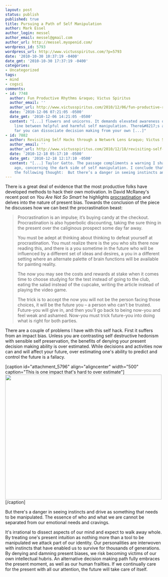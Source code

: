 ```yaml
---
layout: post
status: publish
published: true
title: Pursuing a Path of Self Manipulation
author: Mark Essel
author_login: messel
author_email: messel@gmail.com
author_url: http://messel.myopenid.com/
wordpress_id: 5793
wordpress_url: http://www.victusspiritus.com/?p=5793
date: '2010-10-30 10:37:19 -0400'
date_gmt: '2010-10-30 17:37:19 -0400'
categories:
- Uncategorized
tags:
- mind
- cogsci
comments:
- id: 7748
  author: Fun Productive Rhythms &raquo; Victus Spiritus
  author_email: ''
  author_url: http://www.victusspiritus.com/2010/12/06/fun-productive-rhythms/
  date: '2010-12-06 07:21:05 -0500'
  date_gmt: '2010-12-06 14:21:05 -0500'
  content: "[...] flowers and unicorns. It demands elevated awareness of the fine
    line between helpful and harmful self manipulation. There&#8217;s a limit to how
    far you can dissociate decision making from your own [...]"
- id: 7882
  author: Revisiting Self Hacks through a Network Lens &raquo; Victus Spiritus
  author_email: ''
  author_url: http://www.victusspiritus.com/2010/12/18/revisiting-self-hacks-through-a-network-lens/
  date: '2010-12-18 05:17:10 -0500'
  date_gmt: '2010-12-18 12:17:10 -0500'
  content: "[...] Taylor Gatto. The passage compliments a warning I shared not long
    ago, concerning the dark side of self manipulation. I conclude that post with
    the following thought:  But there’s a danger in seeing instincts and [...]"
---
```

<p>There is a great deal of evidence that the most productive folks have developed methods to hack their own motivation. In David McRaney's recent post on <em>You Are Not So Smart</em> he highlights <a href="http://youarenotsosmart.com/2010/10/27/procrastination/">procrastination</a> and delves into the nature of present bias. Towards the conclusion of the piece he discusses how we can best the procrastination beast:</p>
<blockquote><p>Procrastination is an impulse; it’s buying candy at the checkout. Procrastination is also hyperbolic discounting, taking the sure thing in the present over the caliginous prospect some day far away.</p>
<p>You must be adept at thinking about thinking to defeat yourself at procrastination. You must realize there is the you who sits there now reading this, and there is a you sometime in the future who will be influenced by a different set of ideas and desires, a you in a different setting where an alternate palette of brain functions will be available for painting reality.</p>
<p>The now you may see the costs and rewards at stake when it comes time to choose studying for the test instead of going to the club, eating the salad instead of the cupcake, writing the article instead of playing the video game.</p>
<p>The trick is to accept the now you will not be the person facing those choices, it will be the future you – a person who can’t be trusted. Future-you will give in, and then you’ll go back to being now-you and feel weak and ashamed. Now-you must trick future-you into doing what is right for both parties.</p></blockquote>
<p>There are a couple of problems I have with this self hack. First it suffers from an impact bias. Unless you are contrasting self destructive hedonism with sensible self preservation, the benefits of denying your present decision making ability is over estimated. While decisions and activities now can and will affect your future, over estimating one's ability to predict and control the future is a fallacy.</p>
<p>[caption id="attachment_5796" align="aligncenter" width="500" caption="This is one impact that&#39;s hard to over estimate"]<a href="http://www.victusspiritus.com/wp-content/uploads/2010/10/asteroid_hitting_earth.jpg"><img class="size-full wp-image-5796" title="asteroid_hitting_earth" src="http://www.victusspiritus.com/wp-content/uploads/2010/10/asteroid_hitting_earth.jpg" alt="" width="500" height="400" /></a>[/caption]</p>
<p>But there's a danger in seeing instincts and drive as something that needs to be manipulated. The essence of who and what we are cannot be separated from our emotional needs and cravings.</p>
<p>It's irrational to dissect aspects of our mind and expect to walk away whole. By treating one's present intuition as nothing more than a tool to be manipulated we attack part of our identity. Our personalities are interwoven with instincts that have enabled us to survive for thousands of generations. By denying and damning present biases, we risk becoming victims of our own intellectual hubris. An alternative decision making path fully embraces the present moment, as well as our human frailties. If we continually care for the present with all our attention, the future will take care of itself.</p>
